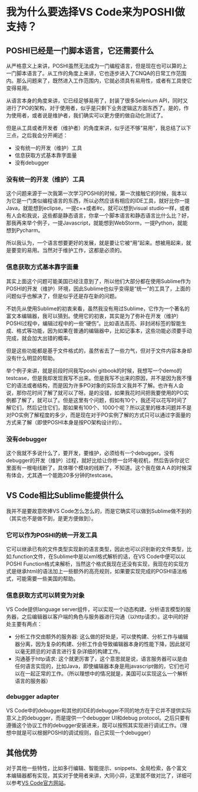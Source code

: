 # 我为什么要选择VS Code来为POSHI做支持？
## POSHI已经是一门脚本语言，它还需要什么
从严格意义上来讲，POSHI虽然无法成为一门编程语言，但是现在也可以算的上一门脚本语言了。从工作的角度上来讲，它也逐步进入了CNQA的日常工作范围内。那么问题来了，既然进入工作范围内，它就必须具有易用性，或者有工具使它变得易用。

从语言本身的角度来讲，它已经足够易用了，封装了很多Selenium API，同时又进行了PO的架构，对于使用者，似乎是只剩下业务逻辑这方面东西了。是的，作为使用者，或者说是维护者，我们确实可以更方便的做自动化测试了。

但是从工具或者开发者（维护者）的角度来讲，似乎还不够“易用”，我总结了以下三点，之后我会分开阐述：
* 没有统一的开发（维护）工具
* 信息获取方式基本靠字面量
* 没有debugger

### 没有统一的开发（维护）工具
这个问题来源于一次我第一次学习POSHI的时候，第一次接触它的时候，我本以为它是一门类似编程语言的东西，所以必然应该有相应的IDE工具，就好比你一提Java，就能想到eclipse，一提c++或者#c，就可以想到visual studio一样，或者有人会和我说，这些都是静态语言，你拿一个脚本语言和静态语言比什么比？好，那我再来举个例子，一提Javascript，就能想到WebStorm，一提Python，就能想到Pycharm。

所以我认为，一个语言想要更好的发展，就是要让它被“用”起来。想被用起来，就是要变的易用。当然对于维护工作，这都是必须的。

### 信息获取方式基本靠字面量
其实上面这个问题可能美国已经注意到了，所以他们大部分都在使用Sublime作为POSHI的开发（维护）环境，因此Sublime也似乎变得是“统一”的工具了，上面的问题似乎也解决了，但是似乎还是存在新的问题。

不妨先从使用Sublime的初衷来看，虽然我没有用过Sublime，它作为一个著名的富文本编辑器，我可以猜到。使用它的初衷，其实是为了弥补在开发（维护）POSHI过程中，编辑过程中的一些“硬伤”。比如语法高亮、非封闭标签的智能生成、格式等功能，因为如果在普通的编辑器中，比如记事本，这些功能必须要手动完成，就会加大出错的概率。

但是这些功能都是基于文件格式的，虽然省去了一些力气，但对于文件内容本身却没有什么明显的帮助。

举个例子来讲，就是前段时间我写poshi gitbook的时候，我想写一个demo的testcase，但是我却发现我写不出来。但是我写不出来的原因，并不是因为我不懂它的语法或者结构，而是因为许多PO对象的实际含义我并不了解。也许有人会说，那你花时间了解了就可以了呀。是的没错，如果我花时间把我要使用的PO实例都了解了，就可以了。但是这里有个问题，假如有10个，我还可以花写时间了解它们，然后记住它们，那如果有100个、1000个呢？所以这里的根本问题并不是对PO实例了解程度的多少，而是现在对于PO实例了解的方式只可以通过字面量的方式来了解（即使POSHI本身是按PO架构设计的）。

### 没有debugger
这个我就不多说什么了，要开发，要维护，必须给有一个debugger。没有debugger的开发（维护）过程，就好比给让你修一台坏电视机，然后告诉你说它里面有一根电线断了，具体哪个模块的线断了，不知道。这个我在做ＡＡ的时候深有体会，尤其遇一个能跑20多分钟的testcase。

## VS Code相比Sublime能提供什么
我并不是要故意吹捧VS Code怎么怎么的，而是它确实可以做到Sublime做不到的（其实也不是做不到，是更方便做到）。

### 它可以作为POSHI的统一开发工具
它可以继承已有的文件类型实现新的语言类型，因此也可以识别新的文件类型，比如.function文件，在Sublime中是以xml格式解析的话，在VS Code中便可以以POSHI Function格式来解析，当然这个格式我现在还没有实现，我现在的实现方式是继承html的语法加上一些额外的高亮规则，如果要实现完成的POSHI语法格式，可能需要一些美国的帮助。

### 信息获取方式可以转变为对象
VS Code提供language server组件，可以实现一个动态构建、分析语言模型的服务器，之后编辑器以客户端的角色与服务器进行沟通（以http请求）。这中间的好处主要有两点：
* 分析工作交由额外的服务器: 这么做的好处是，可以使构建、分析工作与编辑器分离，因为复杂的构建、分析工作会导致编辑器本身的性能下降，因此就可以毫无顾忌的对语言进行复杂详细的构建工作。
* 沟通基于http请求: 这个就更厉害了，这个意思就是说，语言服务器可以是由任何语言实现的，比如Java，即使编辑器本身是用javascript做的，它们也可以在一起正常的工作。（所以理想中的情况就是，美国可以实现这么一个解析语言的服务器）

### debugger adapter
VS Code中的debugger和其他的IDE的debugger不同的地方在于它并不提供实际意义上的debugger，而是提供一个debugger UI和debug protocol。之后只要有遵循这个协议工作的debugger安装进来，既可以按照其实现进行调试工作。（理想中就是可以根据POSHI的调试规则，自己实现一个debugger）

## 其他优势
对于其他一些特性，比如多行编辑、智能提示、snippets、全局检索，各个富文本编辑器都有实现，其实对于使用者来讲，大同小异，这里就不做对比了，详细可以参考[VS Code官方网站][1]。

[1]: https://code.visualstudio.com/docs/extensions/example-debuggers